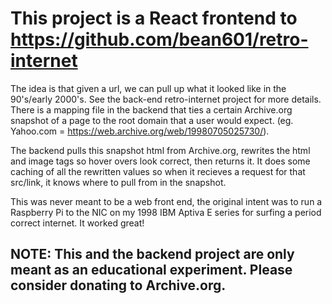 # This project is a React frontend to https://github.com/bean601/retro-internet
The idea is that given a url, we can pull up what it looked like in the 90's/early 2000's. See the back-end retro-internet project for more details.
There is a mapping file in the backend that ties a certain Archive.org snapshot of a page to the root domain that a user would expect. (eg. Yahoo.com = https://web.archive.org/web/19980705025730/).

The backend pulls this snapshot html from Archive.org, rewrites the html and image tags so hover overs look correct, then returns it. It does some caching of all the rewritten values so when it 
recieves a request for that src/link, it knows where to pull from in the snapshot.

This was never meant to be a web front end, the original intent was to run a Raspberry Pi to the NIC on my 1998 IBM Aptiva E series for surfing a period correct internet. It worked great!

## NOTE: This and the backend project are only meant as an educational experiment. Please consider donating to Archive.org.
